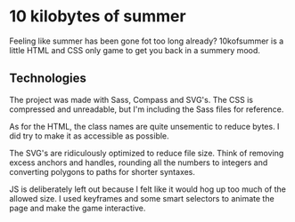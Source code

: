 # 10 kilobytes of summer

Feeling like summer has been gone fot too long already? 10kofsummer is a little HTML and CSS only game to get you back in a summery mood.

## Technologies

The project was made with Sass, Compass and SVG's. The CSS is compressed and unreadable, but I'm including the Sass files for reference.

As for the HTML, the class names are quite unsementic to reduce bytes. I did try to make it as accessible as possible.

The SVG's are ridiculously optimized to reduce file size. Think of removing excess anchors and handles, rounding all the numbers to integers and converting polygons to paths for shorter syntaxes.

JS is deliberately left out because I felt like it would hog up too much of the allowed size. I used keyframes and some smart selectors to animate the page and make the game interactive.
